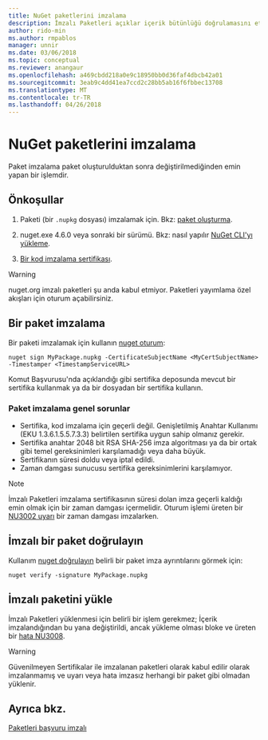 ```yaml
---
title: NuGet paketlerini imzalama
description: İmzalı Paketleri açıklar içerik bütünlüğü doğrulamasını etkinleştirmek için kullanılabilir.
author: rido-min
ms.author: rmpablos
manager: unnir
ms.date: 03/06/2018
ms.topic: conceptual
ms.reviewer: anangaur
ms.openlocfilehash: a469cbdd218a0e9c18950bb0d36faf4dbcb42a01
ms.sourcegitcommit: 3eab9c4dd41ea7ccd2c28bb5ab16f6fbbec13708
ms.translationtype: MT
ms.contentlocale: tr-TR
ms.lasthandoff: 04/26/2018
---
```

# <a name="signing-nuget-packages"></a>NuGet paketlerini imzalama

Paket imzalama paket oluşturulduktan sonra değiştirilmediğinden emin yapan bir işlemdir.

## <a name="prerequisites"></a>Önkoşullar

1. Paketi (bir `.nupkg` dosyası) imzalamak için. Bkz: [paket oluşturma](creating-a-package.md).

1. nuget.exe 4.6.0 veya sonraki bir sürümü. Bkz: nasıl yapılır [NuGet CLI'yı yükleme](../install-nuget-client-tools.md#nugetexe-cli).

1. [Bir kod imzalama sertifikası](../reference/signed-packages-reference.md#get-a-code-signing-certificate).

> [!Warning]
> nuget.org imzalı paketleri şu anda kabul etmiyor. Paketleri yayımlama özel akışları için oturum açabilirsiniz.

## <a name="sign-a-package"></a>Bir paket imzalama

Bir paketi imzalamak için kullanın [nuget oturum](../tools/cli-ref-sign.md):

```cli
nuget sign MyPackage.nupkg -CertificateSubjectName <MyCertSubjectName> -Timestamper <TimestampServiceURL>
```

Komut Başvurusu'nda açıklandığı gibi sertifika deposunda mevcut bir sertifika kullanmak ya da bir dosyadan bir sertifika kullanın.

### <a name="common-problems-when-signing-a-package"></a>Paket imzalama genel sorunlar

- Sertifika, kod imzalama için geçerli değil. Genişletilmiş Anahtar Kullanımı (EKU 1.3.6.1.5.5.7.3.3) belirtilen sertifika uygun sahip olmanız gerekir.
- Sertifika anahtar 2048 bit RSA SHA-256 imza algoritması ya da bir ortak gibi temel gereksinimleri karşılamadığı veya daha büyük.
- Sertifikanın süresi doldu veya iptal edildi.
- Zaman damgası sunucusu sertifika gereksinimlerini karşılamıyor.

> [!Note]
> İmzalı Paketleri imzalama sertifikasının süresi dolan imza geçerli kaldığı emin olmak için bir zaman damgası içermelidir. Oturum işlemi üreten bir [NU3002 uyarı](../reference/Errors-and-Warnings.md#nu3002) bir zaman damgası imzalarken.

## <a name="verify-a-signed-package"></a>İmzalı bir paket doğrulayın

Kullanım [nuget doğrulayın](../tools/cli-ref-verify.md) belirli bir paket imza ayrıntılarını görmek için:

```cli
nuget verify -signature MyPackage.nupkg
```

## <a name="install-a-signed-package"></a>İmzalı paketini yükle

İmzalı Paketleri yüklenmesi için belirli bir işlem gerekmez; İçerik imzalandığından bu yana değiştirildi, ancak yükleme olması bloke ve üreten bir [hata NU3008](../reference/Errors-and-Warnings.md#nu3008).

> [!Warning]
> Güvenilmeyen Sertifikalar ile imzalanan paketleri olarak kabul edilir olarak imzalanmamış ve uyarı veya hata imzasız herhangi bir paket gibi olmadan yüklenir.

## <a name="see-also"></a>Ayrıca bkz.

[Paketleri başvuru imzalı](../reference/Signed-Packages-Reference.md)
